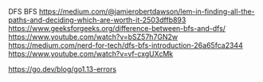 DFS
BFS
https://medium.com/@jamierobertdawson/lem-in-finding-all-the-paths-and-deciding-which-are-worth-it-2503dffb893
https://www.geeksforgeeks.org/difference-between-bfs-and-dfs/
https://www.youtube.com/watch?v=bSZ57h7GN2w
https://medium.com/nerd-for-tech/dfs-bfs-introduction-26a65fca2344
https://www.youtube.com/watch?v=vf-cxgUXcMk

https://go.dev/blog/go1.13-errors